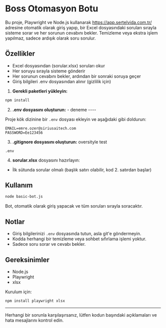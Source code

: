 # Boss Otomasyon Botu

Bu proje, Playwright ve Node.js kullanarak https://app.sertelvida.com.tr/ adresine otomatik olarak giriş yapıp, bir Excel dosyasındaki soruları sırayla sisteme sorar ve her sorunun cevabını bekler. Temizleme veya ekstra işlem yapılmaz, sadece ardışık olarak soru sorulur.

## Özellikler
- Excel dosyasından (sorular.xlsx) soruları okur
- Her soruyu sırayla sisteme gönderir
- Her sorunun cevabını bekler, ardından bir sonraki soruya geçer
- Giriş bilgileri .env dosyasından alınır (gizlilik için)


1. **Gerekli paketleri yükleyin:**

```zsh
npm install
```

2. **.env dosyasını oluşturun:** - deneme ----

Proje kök dizinine bir `.env` dosyası ekleyin ve aşağıdaki gibi doldurun:

```
EMAIL=emre.ozer@siriusaitech.com
PASSWORD=Ee123456
```

3. **.gitignore dosyasını oluşturun:** oversityle test

```
.env
```

4. **sorular.xlsx** dosyasını hazırlayın:
- İlk sütunda sorular olmalı (başlık satırı olabilir, kod 2. satırdan başlar)

## Kullanım

```zsh
node basic-bot.js
```

Bot, otomatik olarak giriş yapacak ve tüm soruları sırayla soracaktır.

## Notlar
- Giriş bilgilerinizi `.env` dosyasında tutun, asla git'e göndermeyin.
- Kodda herhangi bir temizleme veya sohbet sıfırlama işlemi yoktur.
- Sadece soru sorar ve cevabı bekler.

## Gereksinimler
- Node.js
- Playwright
- xlsx

Kurulum için:

```zsh
npm install playwright xlsx
```

---

Herhangi bir sorunla karşılaşırsanız, lütfen kodun başındaki açıklamaları ve hata mesajlarını kontrol edin.
